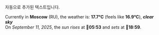 
자동으로 추가된 텍스트입니다.

<!--START_SECTION:weather:moscow-->
Currently in **Moscow** (RU), the weather is: **17.7°C** (feels like **16.9°C**), ***clear sky***<br/>
On *September 11, 2025*, the *sun rises* at 🌅**05:53** and *sets* at 🌇**18:59**.
<!--END_SECTION:weather-->
